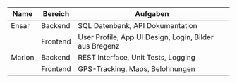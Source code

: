 | Name   | Bereich   | Aufgaben                             |
|--------|-----------|--------------------------------------|
| Ensar  | Backend   | SQL Datenbank, API Dokumentation     |
|        | Frontend  | User Profile, App UI Design, Login, Bilder aus Bregenz |
| Marlon | Backend   | REST Interface, Unit Tests, Logging  |
|        | Frontend  | GPS-Tracking, Maps, Belohnungen        |
